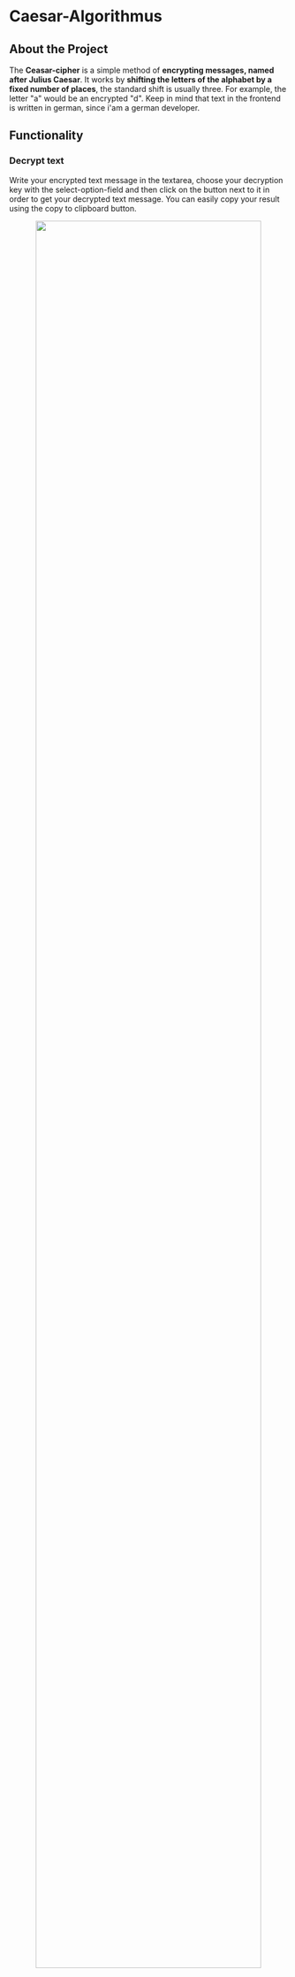 # Caesar-Algorithmus
## About the Project
The **Ceasar-cipher** is a simple method of **encrypting messages, named after Julius Caesar**. It works by **shifting the letters of the alphabet by a fixed number of places**, the standard shift is usually three. For example, the letter "a" would be an encrypted "d".
Keep in mind that text in the frontend is written in german, since i'am a german developer.

## Functionality
### Decrypt text
Write your encrypted text message in the textarea, choose your decryption key with the select-option-field and then click on the button next to it in order to get your decrypted text message. You can easily copy your result using the copy to clipboard button.
<div align="center">
  <img src="https://github.com/user-attachments/assets/e57c0c3f-5825-445b-a997-85a1b14fbd40" width="90%" height="90%" />
</div>

### Encrypt text
Write your plain text message in the textarea, choose your encryption key with the select-option-field and then click on the button next to it in order to get your encrypted text message. You can easily copy your result using the copy to clipboard button.
<div align="center">
  <img src="https://github.com/user-attachments/assets/026277cd-afbc-4fb2-91e2-da2a4ec4b379" width="90%" height="90%" />
</div>

## Easter Eggs
### Blurr-Animation
if you hover over the blurred images on the start screen, the blurr-effect becomes clear after five seconds. Therefore you can see the image in detail. Remove the mouse and the image becomes blurred again.
<div align="center">
  <img src="https://github.com/user-attachments/assets/ac2057b5-fafa-43aa-9d94-3ec5c7843f9e" width="45%" height="45%" />
  <img src="https://github.com/user-attachments/assets/79f38d2b-ca1a-40c4-af57-ab5036095b41" width="45%" height="45%" />
</div>

## Run the project
Use the following commands in the terminal to run the project:
```
nvm use 21
cd caesar-algorithm
npm install
npm run dev
```
